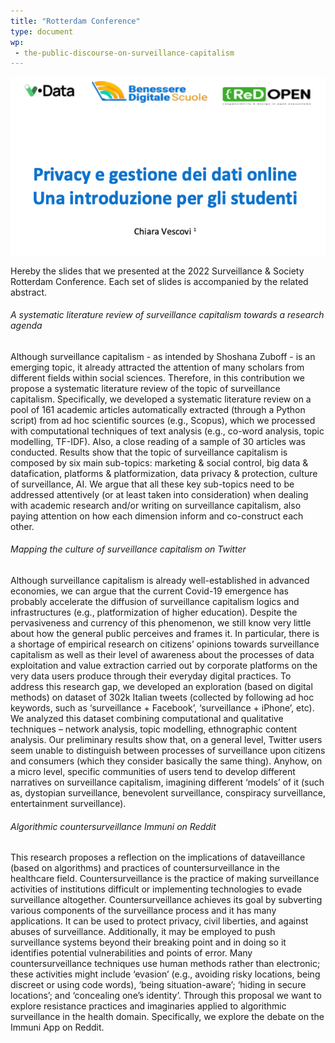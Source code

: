 ```yaml
---
title: "Rotterdam Conference"
type: document
wp:
 - the-public-discourse-on-surveillance-capitalism
---
```


<script context="module">
  import DownloadButton from '$lib/DownloadButton.svelte';
  export { DownloadButton };
</script>

![{title}](./image.png)

Hereby the slides that we presented at the 2022 Surveillance & Society Rotterdam Conference. Each set of slides is accompanied by the related abstract. 

###### A systematic literature review of surveillance capitalism towards a research agenda
Although surveillance capitalism - as intended by Shoshana Zuboff - is an emerging topic, it already attracted the attention of many scholars from different fields within social sciences. Therefore, in this contribution we propose a systematic literature review of the topic of surveillance capitalism. Specifically, we developed a systematic literature review on a pool of 161 academic articles automatically extracted (through a Python script) from ad hoc scientific sources (e.g., Scopus), which we processed with computational techniques of text analysis (e.g., co-word analysis, topic modelling, TF-IDF). Also, a close reading of a sample of 30 articles was conducted. Results show that the topic of surveillance capitalism is composed by six main sub-topics: marketing & social control, big data & datafication, platforms & platformization, data privacy & protection, culture of surveillance, AI. We argue that all these key sub-topics need to be addressed attentively (or at least taken into consideration) when dealing with academic research and/or writing on surveillance capitalism, also paying attention on how each dimension inform and co-construct each other.
<DownloadButton link="/1_SSC_2022_A_systematic_literature_review of_surveillance_capitalism_towards_a research_agenda.pdf" text="download"></DownloadButton>

###### Mapping the culture of surveillance capitalism on Twitter
Although surveillance capitalism is already well-established in advanced economies, we can argue that the current Covid-19 emergence has probably accelerate the diffusion of surveillance capitalism logics and infrastructures (e.g., platformization of higher education). Despite the pervasiveness and currency of this phenomenon, we still know very little about how the general public perceives and frames it. In particular, there is a shortage of empirical research on citizens’ opinions towards surveillance capitalism as well as their level of awareness about the processes of data exploitation and value extraction carried out by corporate platforms on the very data users produce through their everyday digital practices. To address this research gap, we developed an exploration (based on digital methods) on dataset of 302k Italian tweets (collected by following ad hoc keywords, such as ‘surveillance + Facebook’, ‘surveillance + iPhone’, etc). We analyzed this dataset combining computational and qualitative techniques – network analysis, topic modelling, ethnographic content analysis. Our preliminary results show that, on a general level, Twitter users seem unable to distinguish between processes of surveillance upon citizens and consumers (which they consider basically the same thing). Anyhow, on a micro level, specific communities of users tend to develop different narratives on surveillance capitalism, imagining different ‘models’ of it (such as, dystopian surveillance, benevolent surveillance, conspiracy surveillance, entertainment surveillance).
<DownloadButton link="/2_SSC 2022_Mapping_the_culture_of_surveillance_capitalism_on_Twitter.pdf" text="download"></DownloadButton>

###### Algorithmic countersurveillance Immuni on Reddit
This research proposes a reflection on the implications of dataveillance (based on algorithms) and practices of countersurveillance in the healthcare field. Countersurveillance is the practice of making surveillance activities of institutions difficult or implementing technologies to evade surveillance altogether. Countersurveillance achieves its goal by subverting various components of the surveillance process and it has many applications. It can be used to protect privacy, civil liberties, and against abuses of surveillance. Additionally, it may be employed to push surveillance systems beyond their breaking point and in doing so it identifies potential vulnerabilities and points of error. Many countersurveillance techniques use human methods rather than electronic; these activities might include ‘evasion’ (e.g., avoiding risky locations, being discreet or using code words), ‘being situation-aware’; ‘hiding in secure locations’; and ‘concealing one’s identity’.  Through this proposal we want to explore resistance practices and imaginaries applied to algorithmic surveillance in the health domain. Specifically, we explore the debate on the Immuni App on Reddit. 
<DownloadButton link="/3_SSC_2022_Algorithmic_countersurveillance_Immuni_on_Reddit.pdf" text="download"></DownloadButton>